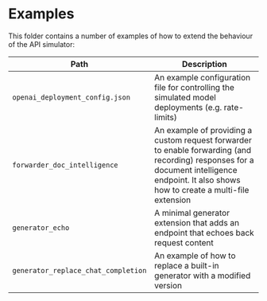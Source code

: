 # Examples

This folder contains a number of examples of how to extend the behaviour of the API simulator:

| Path                                | Description                                                                                                                                                                                |
| ----------------------------------- | ------------------------------------------------------------------------------------------------------------------------------------------------------------------------------------------ |
| `openai_deployment_config.json`     | An example configuration file for controlling the simulated model deployments (e.g. rate-limits)                                                                                           |
| `forwarder_doc_intelligence`                  | An example of providing a custom request forwarder to enable forwarding (and recording) responses for a document intelligence endpoint. It also shows how to create a multi-file extension |
| `generator_echo`                  | A minimal generator extension that adds an endpoint that echoes back request content                                                                                                       |
| `generator_replace_chat_completion` | An example of how to replace a built-in generator with a modified version                                                                                                                  |
